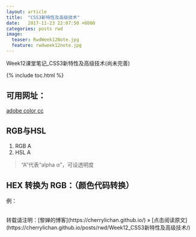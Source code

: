 ```yaml
---
layout: article
title:  "CSS3新特性及高级技术"
date:   2017-11-23 22:07:50 +0800
categories: posts rwd
image:
  teaser: RwdWeek12Note.jpg
  feature: rwdweek12note.jpg
---
```

Week12课堂笔记_CSS3新特性及高级技术(尚未完善)

{% include toc.html %}

## 可用网址：
[adobe color cc](http://color.adobe.com)

## RGB与HSL
1. RGB A
2. HSL A
> “A”代表“alpha α”，可设透明度

## HEX 转换为 RGB：（颜色代码转换）
例：

<br>
转载请注明：[黎婵的博客](https://cherrylichan.github.io/) » [点击阅读原文](https://cherrylichan.github.io/posts/rwd/Week12_CSS3新特性及高级技术/)


